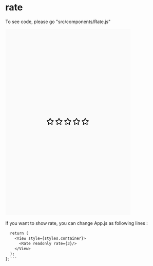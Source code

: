 # rate

To see code, please go "src/components/Rate.js"

![](./src/img/rate.gif)

If you want to show rate, you can change App.js as following lines :


```const App: () => React$Node = () => {
  return (
    <View style={styles.container}>
      <Rate readonly rate={3}/>
    </View>
  );
};```
